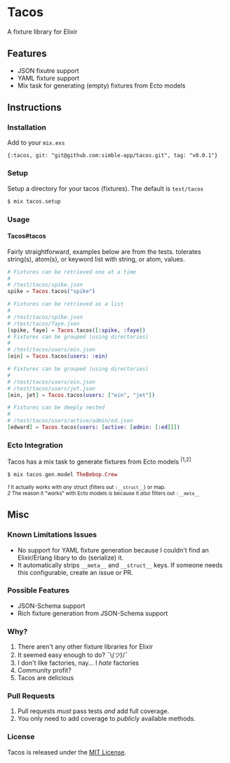Tacos
=====

A fixture library for Elixir

## Features

* JSON fixutre support
* YAML fixture support 
* Mix task for generating (empty) fixtures from Ecto models

## Instructions

### Installation

Add to your `mix.exs`

`{:tacos, git: "git@github.com:simble-app/tacos.git", tag: "v0.0.1"}`

### Setup

Setup a directory for your tacos (fixtures). The default is `test/tacos`

```bash
$ mix tacos.setup
```

### Usage

#### Tacos#tacos
Fairly straightforward, examples below are from the tests.  tolerates string(s), atom(s), or keyword list with string, or atom, values.

```elixir
# Fixtures can be retrieved one at a time
#
# /test/tacos/spike.json
spike = Tacos.tacos("spike")

# Fixtures can be retrieved as a list
#
# /test/tacos/spike.json
# /test/tacos/faye.json
[spike, faye] = Tacos.tacos([:spike, :faye])
# Fixtures can be grouped (using directories)
#
# /test/tacos/users/ein.json
[ein] = Tacos.tacos(users: :ein)

# Fixtures can be grouped (using directories)
#
# /test/tacos/users/ein.json
# /test/tacos/users/jet.json
[ein, jet] = Tacos.tacos(users: ["ein", "jet"])

# Fixtures can be deeply nested
#
# /test/tacos/users/active/admin/ed.json
[edward] = Tacos.tacos(users: [active: [admin: [:ed]]])
```

### Ecto Integration

Tacos has a mix task to generate fixtures from Ecto models <sup>[1,2]</sup>

```elixir
$ mix tacos.gen.model TheBebop.Crew
```

<sub>*1* It actually works with _any_ struct (filters out `:__struct__`) or map.</sub><br><sub>*2* The reason it "works" with Ecto models is because it _also_ filters out `:__meta__`</sub>

## Misc

### Known Limitations Issues

* No support for YAML fixture generation because I couldn't find an Elixir/Erlang libary to do (serialize) it.
* It automatically strips `__meta__` and `__struct__` keys. If someone needs this configurable, create an issue or PR.

### Possible Features

* JSON-Schema support
* Rich fixture generation from JSON-Schema support

### Why?

1. There aren't any other fixture libraries for Elixir
1. It seemed easy enough to do?  ¯\\_(ツ)_/¯
1. I don't like factories, nay... I _hate_ factories
1. Community profit?
1. Tacos are delicious

### Pull Requests

1. Pull requests _must_ pass tests _and_ add full coverage.
1. You only need to add coverage to _publicly_ available methods.

### License

Tacos is released under the [MIT License](http://www.opensource.org/licenses/MIT).
